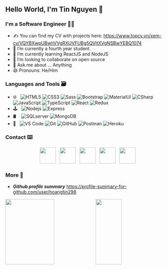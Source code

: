 <h2>Hello World, I'm Tin Nguyen 👋</h2> 

<h3>I'm a Software Engineer 🧑‍💻</h3>

- ✍ You can find my CV with projects here: https://www.topcv.vn/xem-cv/VQYBXwpUBwhVVgRXUVFUBg5QVltXVgNSBwYEBQ1074
- 🔭 I’m currently a fourth year student.
- 🌱 I’m currently learning ReactJS and NodeJS
- 👯 I’m looking to collaborate on open source
- 💬 Ask me about ... Anything
- 😄 Pronouns: He/Him

<h3>Languages and Tools 🗃️</h3>

- 🌐 &nbsp; ![HTML5](https://img.shields.io/badge/-HTML5-%23E44D27?style=flat-square&logo=html5&logoColor=ffffff) 
            ![CSS3](https://img.shields.io/badge/-CSS3-%231572B6?style=flat-square&logo=css3) 
            ![Sass](https://img.shields.io/badge/-Sass-%23CC6699?style=flat-square&logo=sass&logoColor=ffffff)
            ![Bootstrap](https://img.shields.io/badge/-Bootstrap-%23a366cc?style=flat-square&logo=bootstrap&logoColor=ffffff)
            ![MaterialUI](https://img.shields.io/badge/-MaterialUI-49C31B?style=flat-square&logo=materialui)
            ![CSharp](https://img.shields.io/badge/-CSharp-43aaf9?style=flat-square&logo=c)
            ![JavaScript](https://img.shields.io/badge/-JavaScript-%23F7DF1C?style=flat-square&logo=javascript&logoColor=000000&labelColor=%23F7DF1C&color=%23FFCE5A)
            ![TypeScript](https://img.shields.io/badge/-TypeScript-007ACC?style=flat-square&logo=typescript&logoColor=white)
            ![React](https://img.shields.io/badge/-React-%23282C34?style=flat-square&logo=react)
            ![Redux](https://img.shields.io/badge/-Redux-%23e5e5e5?style=flat-square&logo=redux&logoColor=da7cff)
- 🕹️ &nbsp; ![Nodejs](https://img.shields.io/badge/-Nodejs-black?style=flat-square&logo=Node.js)
              ![Express](https://img.shields.io/badge/-Express-E34A86?style=flat-square&logo=Express)
- 🛢 &nbsp;&nbsp;  ![SQLserver](https://img.shields.io/badge/-SQLserver-181717?style=flat-square&logo=sql-server)
            ![MongoDB](https://img.shields.io/badge/-MongoDB-49C31B?style=flat-square&logo=mongodb)
- 🔧 &nbsp; ![VS Code](https://img.shields.io/badge/-VSCode-%23007ACC?style=flat-square&logo=visual-studio-code)
            ![Git](https://img.shields.io/badge/-Git-%23F05032?style=flat-square&logo=git&logoColor=%23ffffff) 
            ![GitHub](https://img.shields.io/badge/-GitHub-181717?style=flat-square&logo=github)
            ![Postman](https://img.shields.io/badge/-Postman-181717?style=flat-square&logo=Postman)
            ![Heroku](https://img.shields.io/badge/-Heroku-430098?style=flat-square&logo=heroku)

<h3>Contact ⌨️</h3>

<p align="center">
&nbsp; <a href="https://www.facebook.com/tinnguyen2908/" target="_blank" rel="noopener noreferrer"><img src="https://media.macosicons.com/parse/files/macOSicons/9408af703138e50f296786ed0f3ec06d_Facebook.png" width="50" /></a>  
&nbsp; <a href="mailto:tinnh298@gmail.com" target="_blank" rel="noopener noreferrer"><img src="https://preview.redd.it/izqwm1g21b751.png?auto=webp&s=da8f46dec79e38870efeac10d5a829e50792686b"  width="50" /></a>
&nbsp; <a href="https://www.instagram.com/nhoangtin/" target="_blank" rel="noopener noreferrer"><img src="http://assets.stickpng.com/thumbs/580b57fcd9996e24bc43c521.png"  width="50" /></a>
&nbsp; <a href="https://www.youtube.com/channel/UCQYjrCLrE2OruThNLNncuRg" target="_blank" rel="noopener noreferrer"><img src="https://i.pinimg.com/originals/46/02/cb/4602cbc18967da9c1eba7452905cd99b.png"  width="50" /></a>
&nbsp; <a href="https://www.linkedin.com/in/t%C3%ADn-nguy%E1%BB%85n-78416722b/" target="_blank" rel="noopener noreferrer"><img src="https://media.macosicons.com/parse/files/macOSicons/c1dafa6ab9556f27e2b9a3a6e1f07630_low_res_1619104099625.png" width="50" /></a>
</p>

<h3>More 💖</h3>

<!-- <details>
  <summary>:zap: GitHub Stats</summary>

  <img align="left" width="100%" alt="Tin's GitHub Stats" src="https://github-readme-stats.vercel.app/api?username=hoangtin298&show_icons=true&hide_border=true" />

</details>

<details>
  <summary>:zap: Most Used Languages</summary>

  <img align="left" width="100%" alt="Tin's GitHub Top Languages" src="https://github-readme-stats.vercel.app/api/top-langs/?username=hoangtin298" />

</details> -->


- ***Github profile summary*** <a href="https://profile-summary-for-github.com/user/lamhan3012cmvn">https://profile-summary-for-github.com/user/hoangtin298</a>

<p>
<img src="https://github-readme-stats.vercel.app/api?username=hoangtin298&count_private=true&show_icons=true&theme=blueberry" width=55% height="204px"/>
<img src="https://github-readme-stats.vercel.app/api/top-langs/?username=hoangtin298&show_icons=true&layout=compact&cache_seconds=1800&langs_count=8&theme=blueberry&count_private=true&show_icons=true" width=40% height="204px"/>
</p>


